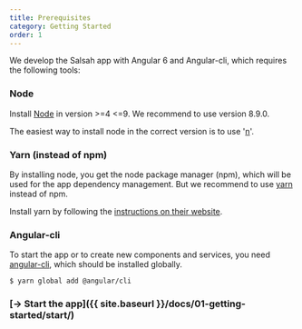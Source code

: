 ```yaml
---
title: Prerequisites
category: Getting Started
order: 1
---
```


We develop the Salsah app with Angular 6 and Angular-cli, which requires the following tools:


### Node
Install [Node](https://nodejs.org/en/download/) in version >=4 <=9. We recommend to use version 8.9.0.

The easiest way to install node in the correct version is to use '[n](https://github.com/tj/n)'.


### Yarn (instead of npm)
By installing node, you get the node package manager (npm), which will be used for the app dependency management. But we recommend to use [yarn](https://yarnpkg.com/en/) instead of npm.

Install yarn by following the [instructions on their website](https://yarnpkg.com/en/docs/install).


### Angular-cli
To start the app or to create new components and services, you need [angular-cli](https://github.com/angular/angular-cli), which should be installed globally.

```
$ yarn global add @angular/cli
```

<!--
If there are some permission issues, try to fix the writing rights in node with `sudo chown -R $(whoami) $(npm config get prefix)/{lib/node_modules,bin,share}` 
-->

### [&rarr; Start the app]({{ site.baseurl }}/docs/01-getting-started/start/)

